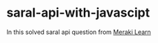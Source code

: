 # saral-api-with-javascipt
In this solved saral api question from [Meraki Learn](https://www.merakilearn.org/course/220/exercise/6551)
